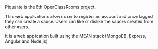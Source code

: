 Piquante is the 6th OpenClassRooms project.

This web applications allows user to register an account and once logged they can create a sauce.
Users can like or dislike the sauces created from other users.

It is a web application built using the MEAN stack (MongoDB, Express, Angular and Node.js)
